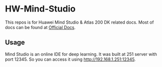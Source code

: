 # HW-Mind-Studio
This repos is for Huawei Mind Studio &amp; Atlas 200 DK related docs. Most of docs can be found at [Official Docs](https://www.huawei.com/minisite/ascend/cn/file.html).

## Usage
Mind Studio is an online IDE for deep learning. It was built at 251 server with port 12345. So you can access it using <http://192.168.1.251:12345>.



